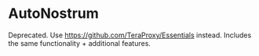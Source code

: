 # AutoNostrum
Deprecated. Use https://github.com/TeraProxy/Essentials instead. Includes the same functionality + additional features.
